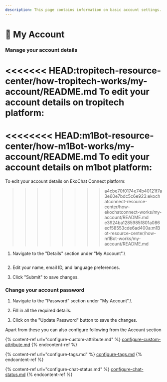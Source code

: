 ```yaml
---
description: This page contains information on basic account settings.
---
```


# 📖 My Account

### Manage your account details

<<<<<<< HEAD:tropitech-resource-center/how-tropitech-works/my-account/README.md
To edit your account details on tropitech platform:
=======
<<<<<<<< HEAD:m1Bot-resource-center/how-m1Bot-works/my-account/README.md
To edit your account details on m1bot platform:
========
To edit your account details on EkoChat Connect platform:
>>>>>>>> a4cbe70f0174e74b40121f7a3e60e7bdc5c6e923:ekochatconnect-resource-center/how-ekochatconnect-works/my-account/README.md
>>>>>>> e3924ba1285985f801a086ecf58553cde6ad400a:m1Bot-resource-center/how-m1Bot-works/my-account/README.md

1.  Navigate to the "Details" section under "My Account".\


    <figure><img src="../../../.gitbook/assets/1 – 84.png" alt=""><figcaption></figcaption></figure>
2. Edit your name, email ID, and language preferences.
3. Click "Submit" to save changes.

### Change your account password

1. Navigate to the "Password" section under "My Account".\

2. Fill in all the required details.
3. Click on the "Update Password" button to save the changes.

Apart from these you can also configure following from the Account section

{% content-ref url="configure-custom-attribute.md" %}
[configure-custom-attribute.md](configure-custom-attribute.md)
{% endcontent-ref %}

{% content-ref url="configure-tags.md" %}
[configure-tags.md](configure-tags.md)
{% endcontent-ref %}

{% content-ref url="configure-chat-status.md" %}
[configure-chat-status.md](configure-chat-status.md)
{% endcontent-ref %}
